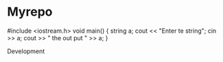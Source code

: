 Myrepo
======
#include <iostream.h>
void main()
{
string a;
cout << "Enter te string";
cin >> a;
cout >> " the out put " >> a;
}

Development

